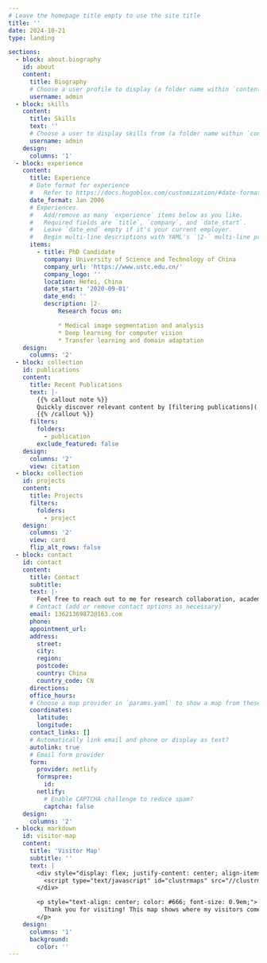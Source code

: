 ```yaml
---
# Leave the homepage title empty to use the site title
title: ''
date: 2024-10-21
type: landing

sections:
  - block: about.biography
    id: about
    content:
      title: Biography
      # Choose a user profile to display (a folder name within `content/authors/`)
      username: admin
  - block: skills
    content:
      title: Skills
      text: ''
      # Choose a user to display skills from (a folder name within `content/authors/`)
      username: admin
    design:
      columns: '1'
  - block: experience
    content:
      title: Experience
      # Date format for experience
      #   Refer to https://docs.hugoblox.com/customization/#date-format
      date_format: Jan 2006
      # Experiences.
      #   Add/remove as many `experience` items below as you like.
      #   Required fields are `title`, `company`, and `date_start`.
      #   Leave `date_end` empty if it's your current employer.
      #   Begin multi-line descriptions with YAML's `|2-` multi-line prefix.
      items:
        - title: PhD Candidate
          company: University of Science and Technology of China
          company_url: 'https://www.ustc.edu.cn/'
          company_logo: ''
          location: Hefei, China
          date_start: '2020-09-01'
          date_end: ''
          description: |2-
              Research focus on:

              * Medical image segmentation and analysis
              * Deep learning for computer vision
              * Transfer learning and domain adaptation
    design:
      columns: '2'
  - block: collection
    id: publications
    content:
      title: Recent Publications
      text: |-
        {{% callout note %}}
        Quickly discover relevant content by [filtering publications](./publication/).
        {{% /callout %}}
      filters:
        folders:
          - publication
        exclude_featured: false
    design:
      columns: '2'
      view: citation
  - block: collection
    id: projects
    content:
      title: Projects
      filters:
        folders:
          - project
    design:
      columns: '2'
      view: card
      flip_alt_rows: false
  - block: contact
    id: contact
    content:
      title: Contact
      subtitle:
      text: |-
        Feel free to reach out to me for research collaboration, academic discussions, or any questions about my work.
      # Contact (add or remove contact options as necessary)
      email: 13621369872@163.com
      phone:
      appointment_url:
      address:
        street:
        city:
        region:
        postcode:
        country: China
        country_code: CN
      directions:
      office_hours:
      # Choose a map provider in `params.yaml` to show a map from these coordinates
      coordinates:
        latitude:
        longitude:
      contact_links: []
      # Automatically link email and phone or display as text?
      autolink: true
      # Email form provider
      form:
        provider: netlify
        formspree:
          id:
        netlify:
          # Enable CAPTCHA challenge to reduce spam?
          captcha: false
    design:
      columns: '2'
  - block: markdown
    id: visitor-map
    content:
      title: 'Visitor Map'
      subtitle: ''
      text: |
        <div style="display: flex; justify-content: center; align-items: center; margin: 20px 0;">
          <script type="text/javascript" id="clustrmaps" src="//clustrmaps.com/map_v2.js?d=YOUR_CLUSTER_ID&cl=ffffff&w=a&t=tt&co=2d78ad&ct=808080&cmo=3acc3a&cmn=ff5353"></script>
        </div>

        <p style="text-align: center; color: #666; font-size: 0.9em;">
          Thank you for visiting! This map shows where my visitors come from around the world.
        </p>
    design:
      columns: '1'
      background:
        color: ''
---
```

